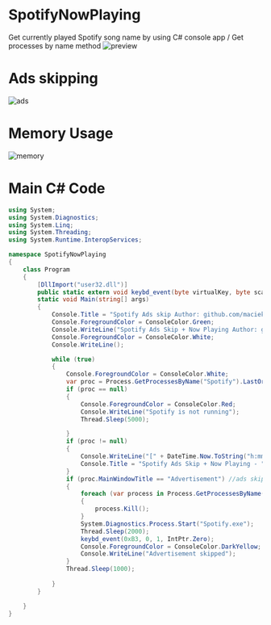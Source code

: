 # SpotifyNowPlaying
Get currently played Spotify song name by using C# console app / Get processes by name method
![preview](https://raw.githubusercontent.com/maciekkoks/SpotifyBlockAds/main/img/app-preview.png)
# Ads skipping
![ads](https://raw.githubusercontent.com/maciekkoks/SpotifyBlockAds/main/img/ads-skip.png)
# Memory Usage
![memory](https://raw.githubusercontent.com/maciekkoks/SpotifyBlockAds/main/img/memory-usage.png)

# Main C# Code
```cs
using System;
using System.Diagnostics;
using System.Linq;
using System.Threading;
using System.Runtime.InteropServices;

namespace SpotifyNowPlaying
{
    class Program
    {
        [DllImport("user32.dll")]
        public static extern void keybd_event(byte virtualKey, byte scanCode, uint flags, IntPtr extraInfo);
        static void Main(string[] args)
        {
            Console.Title = "Spotify Ads skip Author: github.com/maciekkoks" ;
            Console.ForegroundColor = ConsoleColor.Green;
            Console.WriteLine("Spotify Ads Skip + Now Playing Author: github.com/maciekkoks");
            Console.ForegroundColor = ConsoleColor.White;
            Console.WriteLine();

            while (true)
            {
                Console.ForegroundColor = ConsoleColor.White;
                var proc = Process.GetProcessesByName("Spotify").LastOrDefault(p => !string.IsNullOrWhiteSpace(p.MainWindowTitle));
                if (proc == null)
                {
                    Console.ForegroundColor = ConsoleColor.Red;
                    Console.WriteLine("Spotify is not running");
                    Thread.Sleep(5000);

                }
                if (proc != null)
                {
                    Console.WriteLine("[" + DateTime.Now.ToString("h:mm:ss") + "] " + proc.MainWindowTitle);
                    Console.Title = "Spotify Ads Skip + Now Playing - " + proc.MainWindowTitle;
                }
                if (proc.MainWindowTitle == "Advertisement") //ads skip
                {
                    foreach (var process in Process.GetProcessesByName("Spotify"))
                    {
                        process.Kill();
                    }
                    System.Diagnostics.Process.Start("Spotify.exe");
                    Thread.Sleep(2000);
                    keybd_event(0xB3, 0, 1, IntPtr.Zero);
                    Console.ForegroundColor = ConsoleColor.DarkYellow;
                    Console.WriteLine("Advertisement skipped");
                }
                Thread.Sleep(1000);
            
            }
        }

    }
}
```

